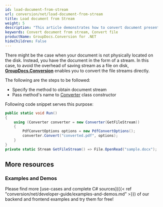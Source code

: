 ```yaml
---
id: load-document-from-stream
url: conversion/net/load-document-from-stream
title: Load document from Stream
weight: 5
description: "This article demonstrates how to convert document presented as stream using GroupDocs.Conversion for .NET API."
keywords: Convert document from stream, Convert file
productName: GroupDocs.Conversion for .NET
hideChildren: False
---
```

There might be the case when your document is not physically located on the disk. Instead, you have the document in the form of a stream. In this case, to avoid the overhead of saving stream as a file on disk, [**GroupDocs.Conversion**](https://products.groupdocs.com/conversion/net) enables you to convert the file streams directly.

The following are the steps to be followed:

*   Specify the method to obtain document stream
*   Pass method's name to [Converter](https://apireference.groupdocs.com/net/conversion/groupdocs.conversion/converter) class constructor

Following code snippet serves this purpose:

```csharp
public static void Run()
{
    using (Converter converter = new Converter(GetFileStream)) 
    {
        PdfConvertOptions options = new PdfConvertOptions();
        converter.Convert("converted.pdf", options);
    }
}
private static Stream GetFileStream() => File.OpenRead("sample.docx");
```

## More resources

### Examples and Demos

Please find more [use-cases and complete C# sources]({{< ref "conversion/net/developer-guide/examples-and-demos.md" >}}) of our backend and frontend examples and try them for free!